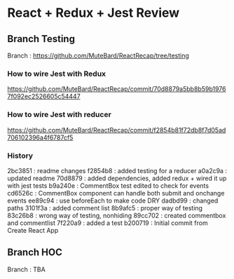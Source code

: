 # React + Redux + Jest Review

## Branch Testing
Branch : https://github.com/MuteBard/ReactRecap/tree/testing

### How to wire Jest with Redux
https://github.com/MuteBard/ReactRecap/commit/70d8879a5bb8b59b19767f092ec2526605c54447

### How to wire Jest with reducer
https://github.com/MuteBard/ReactRecap/commit/f2854b81f72db8f7d05ad706102396a4f6787cf5

### History
2bc3851 : readme changes
f2854b8 : added testing for a reducer
a0a2c9a : updated readme
70d8879 : added dependencies, added redux + wired it up with jest tests
b9a240e : CommentBox test edited to check for events
cd6526c : CommentBox component can handle both submit and onchange events
ee89c94 : use beforeEach to make code DRY
dadbd99 : changed paths
3101f3a : added comment list
8b9afc5 : proper way of testing
83c26b8 : wrong way of testing, nonhiding
89cc702 : created commentbox and commentlist
7f220a9 : added a test
b200719 : Initial commit from Create React App

## Branch HOC
Branch : TBA
